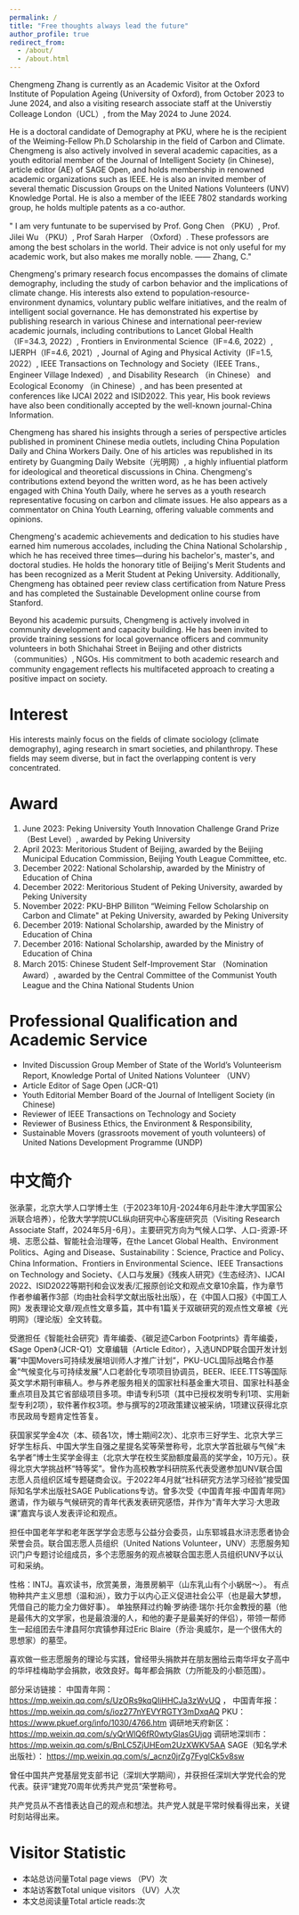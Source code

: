 ```yaml
---
permalink: /
title: "Free thoughts always lead the future"
author_profile: true
redirect_from: 
  - /about/
  - /about.html
---
```


Chengmeng Zhang is currently as an Academic Visitor at the Oxford Institute of Population Ageing (University of Oxford), from October 2023 to June 2024, and also a visiting research associate staff at the Universtiy Colleage London（UCL）, from the May 2024 to June 2024. 

He is a doctoral candidate of Demography at PKU, where he is the recipient of the Weiming-Fellow Ph.D Scholarship in the field of Carbon and Climate. Chengmeng is also actively involved in several academic capacities, as a youth editorial member of the Journal of Intelligent Society (in Chinese), article editor (AE) of SAGE Open, and holds membership in renowned academic organizations such as IEEE. He is also an invited member of several thematic Discussion Groups on the United Nations Volunteers (UNV) Knowledge Portal. He is also a member of the IEEE 7802 standards working group, he holds multiple patents as a co-author.

  
 " I am very funtunate to be supervised by Prof. Gong Chen （PKU）, Prof. Jilei Wu （PKU）, Prof Sarah Harper （Oxford）. These professors are among the best scholars in the world. Their advice is not only useful for my academic work, but also makes me  morally noble.                                      —— Zhang, C."

Chengmeng's primary research focus encompasses the domains of climate demography, including the study of carbon behavior and the implications of climate change. His interests also extend to population-resource-environment dynamics, voluntary public welfare initiatives, and the realm of intelligent social governance. He has demonstrated his expertise by publishing research in various Chinese and international peer-review academic journals, including contributions to Lancet Global Health（IF=34.3, 2022）, Frontiers in Environmental Science（IF=4.6, 2022）, IJERPH（IF=4.6, 2021）, Journal of Aging and Physical Activity（IF=1.5, 2022）, IEEE Transactions on Technology and Society（IEEE Trans., Engineer Village Indexed）, and Disability Research （in Chinese） and Ecological Economy （in Chinese）, and has been presented at conferences like IJCAI 2022 and ISID2022. This year, His book reviews have also been conditionally accepted by the well-known journal-China Information.

Chengmeng has shared his insights through a series of perspective articles published in prominent Chinese media outlets, including China Population Daily and China Workers Daily. One of his articles was republished in its entirety by Guangming Daily Website（光明网）, a highly influential platform for ideological and theoretical discussions in China. Chengmeng's contributions extend beyond the written word, as he has been actively engaged with China Youth Daily, where he serves as a youth research representative focusing on carbon and climate issues. He also appears as a commentator on China Youth Learning, offering valuable comments and opinions.

Chengmeng's academic achievements and dedication to his studies have earned him numerous accolades, including the China National Scholarship , which he has received three times—during his bachelor's, master's, and doctoral studies. He holds the honorary title of Beijing's Merit Students and has been recognized as a Merit Student at Peking University. Additionally, Chengmeng has obtained peer review class certification from Nature Press and has completed the Sustainable Development online course from Stanford.

Beyond his academic pursuits, Chengmeng is actively involved in community development and capacity building. He has been invited to provide training sessions for local governance officers and community volunteers in both Shichahai Street in Beijing and other districts（communities）, NGOs. His commitment to both academic research and community engagement reflects his multifaceted approach to creating a positive impact on society. 

Interest
======
His interests mainly focus on the fields of climate sociology (climate demography), aging research in smart societies, and philanthropy. These fields may seem diverse, but in fact the overlapping content is very concentrated.

Award 
======
1. June 2023: Peking University Youth Innovation Challenge Grand Prize（Best Level）, awarded by Peking University
2. April 2023: Meritorious Student of Beijing, awarded by the Beijing Municipal Education Commission, Beijing Youth League Committee, etc.
3. December 2022: National Scholarship, awarded by the Ministry of Education of China
4. December 2022: Meritorious Student of Peking University, awarded by Peking University
5. November 2022: PKU-BHP Billiton “Weiming Fellow Scholarship on Carbon and Climate" at Peking University, awarded by Peking University
6. December 2019: National Scholarship, awarded by the Ministry of Education of China
7. December 2016: National Scholarship, awarded by the Ministry of Education of China
8. March 2015: Chinese Student Self-Improvement Star （Nomination Award）, awarded by the Central Committee of the Communist Youth League and the China National Students Union

Professional Qualification and Academic Service
======
* Invited Discussion Group Member of State of the World’s Volunteerism Report, Knowledge Portal of United Nations Volunteer （UNV） 
* Article Editor of Sage Open (JCR-Q1)
* Youth Editorial Member Board of the Journal of Intelligent Society (in Chinese)
* Reviewer of IEEE Transactions on Technology and Society
* Reviewer of Business Ethics, the Environment & Responsibility, 
* Sustainable Movers (grassroots movement of youth volunteers) of United Nations Development Programme (UNDP)

中文简介
======
张承蒙，北京大学人口学博士生（于2023年10月-2024年6月赴牛津大学国家公派联合培养），伦敦大学学院UCL纵向研究中心客座研究员（Visiting Research Associate Staff，2024年5月-6月）。主要研究方向为气候人口学、人口-资源-环境、志愿公益、智能社会治理等，在the Lancet Global Health、Environment Politics、Aging and Disease、Sustainability：Science, Practice and Policy、China Information、Frontiers in Environmental Science、IEEE Transactions on Technology and Society、《人口与发展》《残疾人研究》《生态经济》、IJCAI 2022、ISID2022等期刊和会议发表/汇报原创论文和观点文章10余篇，作为章节作者参编著作3部（均由社会科学文献出版社出版），在《中国人口报》《中国工人网》发表理论文章/观点性文章多篇，其中有1篇关于双碳研究的观点性文章被《光明网》（理论版）全文转载。

受邀担任《智能社会研究》青年编委、《碳足迹Carbon Footprints》青年编委，《Sage Open》（JCR-Q1）文章编辑（Article Editor），入选UNDP联合国开发计划署“中国Movers可持续发展培训师人才推广计划”，PKU-UCL国际战略合作基金“气候变化与可持续发展”人口老龄化专项项目协调员，BEER、IEEE.TTS等国际英文学术期刊审稿人。参与养老服务相关的国家社科基金重大项目、国家社科基金重点项目及其它省部级项目多项。申请专利5项（其中已授权发明专利1项、实用新型专利2项），软件著作权3项。参与撰写的2项政策建议被采纳，1项建议获得北京市民政局专题肯定性答复。

获国家奖学金4次（本、硕各1次，博士期间2次）、北京市三好学生、北京大学三好学生标兵、中国大学生自强之星提名奖等荣誉称号，北京大学首批碳与气候“未名学者”博士生奖学金得主（北京大学在校生奖励额度最高的奖学金，10万元）。获得北京大学挑战杯“特等奖”。曾作为高校教学科研院系代表受邀参加UNV联合国志愿人员组织区域专题磋商会议。于2022年4月就“社科研究方法学习经验”接受国际知名学术出版社SAGE Publications专访。曾多次受《中国青年报·中国青年网》邀请，作为碳与气候研究的青年代表发表研究感悟，并作为“青年大学习·大思政课”嘉宾与谈人发表评论和观点。

担任中国老年学和老年医学学会志愿与公益分会委员，山东郓城县水浒志愿者协会荣誉会员。联合国志愿人员组织（United Nations Volunteer，UNV）志愿服务知识门户专题讨论组成员，多个志愿服务的观点被联合国志愿人员组织UNV予以认可和采纳。

性格：INTJ。喜欢读书，欣赏美景，海景房躺平（山东乳山有个小蜗居～）。 有点物种共产主义思想（温和派），致力于以内心正义促进社会公平（也是最大梦想，凭借自己的能力全力做好事）。 
单独祭拜过约翰·罗纳德·瑞尔·托尔金教授的墓（他是最伟大的文学家，也是最浪漫的人，和他的妻子是最美好的伴侣），带领一帮师生一起组团去牛津县阿尔宾镇参拜过Eric Blaire（乔治·奥威尔，是一个很伟大的思想家）的墓茔。

喜欢做一些志愿服务的理论与实践，曾经带头捐款并在朋友圈给云南华坪女子高中的华坪桂梅助学会捐款，收效良好。每年都会捐款（力所能及的小额范围）。

部分采访链接：
中国青年网： https://mp.weixin.qq.com/s/UzORs9kqQIiHHCJa3zWvUQ ， 中国青年报： https://mp.weixin.qq.com/s/ioz277nYEVYRGTY3mDxqAQ 
PKU： https://www.pkuef.org/info/1030/4766.htm
调研地天府新区：https://mp.weixin.qq.com/s/yQrWlQ6fR0wtyGlasGUjqg
调研地深圳市：https://mp.weixin.qq.com/s/BnLC5ZjUHEom2UzXWKV5AA
SAGE（知名学术出版社）： https://mp.weixin.qq.com/s/_acnz0jrZg7FyglCk5v8sw

曾任中国共产党基层党支部书记（深圳大学期间），并获担任深圳大学党代会的党代表。获评“建党70周年优秀共产党员”荣誉称号。

共产党员从不吝惜表达自己的观点和想法。共产党人就是平常时候看得出来，关键时刻站得出来。


Visitor Statistic 
======
* 本站总访问量Total page views （PV）<span id="busuanzi_value_site_pv"></span>次
* 本站访客数Total unique visitors （UV）<span id="busuanzi_value_site_uv"></span>人次
* 本文总阅读量Total article reads:<span id="busuanzi_value_page_pv"></span>次
